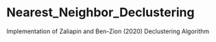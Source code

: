 # Nearest_Neighbor_Declustering
 Implementation of Zaliapin and Ben-Zion (2020) Declustering Algorithm
